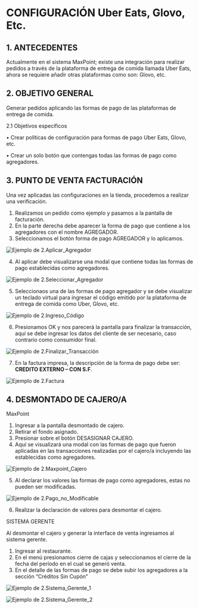 # CONFIGURACIÓN Uber Eats, Glovo, Etc.
## 1.	ANTECEDENTES
Actualmente en el sistema MaxPoint; existe una integración para realizar pedidos a través de la plataforma de entrega de comida llamada Uber Eats, ahora se requiere añadir otras plataformas como son: Glovo, etc.
## 2.	OBJETIVO GENERAL
Generar pedidos aplicando las formas de pago de las plataformas de entrega de comida.

2.1	Objetivos específicos

•	Crear políticas de configuración para formas de pago Uber Eats, Glovo, etc.

•	Crear un solo botón que contengas todas las formas de pago como agregadores.

## 3.	PUNTO DE VENTA FACTURACIÓN
Una vez aplicadas las configuraciones en la tienda, procedemos a realizar una verificación.

1.	Realizamos un pedido como ejemplo y pasamos a la pantalla de facturación.
2.	En la parte derecha debe aparecer la forma de pago que contiene a los agregadores con el nombre AGREGADOR.
3.	Seleccionamos el botón forma de pago AGREGADOR y lo aplicamos.

![Ejemplo de 2.Aplicar_Agregador](2.Aplicar_Agregador.png)

4.	Al aplicar debe visualizarse una modal que contiene todas las formas de pago establecidas como agregadores.

![Ejemplo de 2.Seleccionar_Agregador](2.Seleccionar_Agregador.png)

5.	Seleccionaos una de las formas de pago agregador y se debe visualizar un teclado virtual para ingresar el código emitido por la plataforma de entrega de comida como Uber, Glovo, etc.

![Ejemplo de 2.Ingreso_Código](2.Ingreso_Código.png)

6.	Presionamos OK y nos parecerá la pantalla para finalizar la transacción, aquí se debe ingresar los datos del cliente de ser necesario, caso contrario como consumidor final.

![Ejemplo de 2.Finalizar_Transacción](2.Finalizar_Transaccion.png)

7.	En la factura impresa, la descripción de la forma de pago debe ser: **CREDITO EXTERNO – CON S.F**.

![Ejemplo de 2.Factura](2.Factura.png)

## 4.	DESMONTADO DE CAJERO/A
MaxPoint
1.	Ingresar a la pantalla desmontado de cajero.
2.	Retirar el fondo asignado.
3.	Presionar sobre el botón DESASIGNAR CAJERO.
4.	Aquí se visualizará una modal con las formas de pago que fueron aplicadas en las transacciones realizadas por el cajero/a incluyendo las establecidas como agregadores.

![Ejemplo de 2.Maxpoint_Cajero](2.Maxpoint_Cajero.png)

5.	Al declarar los valores las formas de pago como agregadores, estas no pueden ser modificadas.

![Ejemplo de 2.Pago_no_Modificable](2.Pago_no_Modificable.png)

6.	Realizar la declaración de valores para desmontar el cajero. 

SISTEMA GERENTE

Al desmontar el cajero y generar la interface de venta ingresamos al sistema gerente.
1.	Ingresar al restaurante.
2.	En el menú presionamos cierre de cajas y seleccionamos el cierre de la fecha del período en el cual se generó venta. 
3.	En el detalle de las formas de pago se debe subir los agregadores a la sección “Créditos Sin Cupón”

![Ejemplo de 2.Sistema_Gerente_1](2.Sistema_Gerente_1%5D.png)

![Ejemplo de 2.Sistema_Gerente_2](2.Sistema_Gerente_2.png)